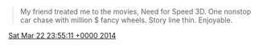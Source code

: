 > My friend treated me to the movies, Need for Speed 3D\. One nonstop car chase with million $ fancy wheels\. Story line thin\. Enjoyable\.

<img src="../../media/tweet.ico" width="12" /> [Sat Mar 22 23:55:11 +0000 2014](https://twitter.com/DromerDenker/status/447521904996675584)